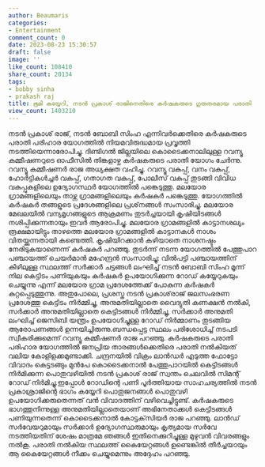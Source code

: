 ```yaml
---
author: Beaumaris
categories:
- Entertainment
comment_count: 0
date: 2023-08-23 15:30:57
draft: false
image: ''
like_count: 108410
share_count: 20134
tags:
- bobby sinha
- prakash raj
title: ഭൂമി കയ്യേറി, നടൻ പ്രകാശ് രാജിനെതിരെ കർഷകരുടെ ഗുരുതരമായ പരാതി
view_count: 1403210
---
```


നടൻ പ്രകാശ് രാജ്, നടൻ ബോബി സിംഹ എന്നിവർക്കെതിരെ കർഷകരുടെ പരാതി പരിഹാര യോഗത്തിൽ നിയമവിരുദ്ധമായ പ്രവൃത്തി നടത്തിയെന്നാരോപിച്ചു. ദിണ്ടിഗൽ ജില്ലയിലെ കൊടൈക്കനാലിലുള്ള റവന്യൂ കമ്മീഷണറുടെ ഓഫീസിൽ തിങ്കളാഴ്ച കർഷകരുടെ പരാതി യോഗം ചേർന്നു. റവന്യൂ കമ്മീഷണർ രാജ അധ്യക്ഷത വഹിച്ചു. റവന്യൂ വകുപ്പ്, വനം വകുപ്പ്, ഹോർട്ടികൾച്ചർ വകുപ്പ്, ഗതാഗത വകുപ്പ്, പോലീസ് വകുപ്പ് തുടങ്ങി വിവിധ വകുപ്പുകളിലെ ഉദ്യോഗസ്ഥർ യോഗത്തിൽ പങ്കെടുത്തു. മലയോര ഗ്രാമങ്ങളിലെയും താഴ്ന്ന ഗ്രാമങ്ങളിലെയും കർഷകർ പങ്കെടുത്തു. യോഗത്തിൽ കർഷകർ തങ്ങളുടെ പ്രദേശങ്ങളിലെ പ്രശ്‌നങ്ങൾ സംസാരിച്ചു. മലയോര മേഖലയിൽ വന്യമൃഗങ്ങളുടെ ആക്രമണം തുടർച്ചയായി കൃഷിയിടങ്ങൾ നശിപ്പിക്കുന്നതായും ഇവർ ആരോപിച്ചു. മലയോര ഗ്രാമങ്ങളിൽ കാട്ടാനശല്യം രൂക്ഷമായിട്ടും താഴത്തെ മലയോര ഗ്രാമങ്ങളിൽ കാട്ടാനകൾ നാശം വിതയ്ക്കുന്നതായി കണ്ടെത്തി. കൃഷിയിറക്കാൻ കഴിയാതെ നാശനഷ്ടം നേരിടുകയാണെന്ന് കർഷകർ പറഞ്ഞു. തുടർന്ന് നടന്ന യോഗത്തിൽ പേത്തുപാറ പഞ്ചായത്ത് ചെയർമാൻ മഹേന്ദ്രൻ സംസാരിച്ചു: വിൽപട്ടി പഞ്ചായത്തിന് കീഴിലുള്ള സ്ഥലത്ത് സർക്കാർ ചട്ടങ്ങൾ ലംഘിച്ച് നടൻ ബോബി സിംഹ മൂന്ന് നില കെട്ടിടം പണിയുകയും കർഷകർ ഉപയോഗിക്കുന്ന റോഡ് കയ്യേറുകയും ചെയ്യുന്നു എന്ന് മലയോര ഗ്രാമ പ്രദേശത്തേക്ക് പോകുന്ന കർഷകർ കുറ്റപ്പെടുത്തുന്നു. അതുപോലെ, പ്രശസ്ത നടൻ പ്രകാശ്‌രാജ് ജലസംഭരണ ​​പ്രദേശത്തു കെട്ടിടം നിർമ്മിച്ചു, അനുമതിയില്ലാതെ വൈദ്യുതി കണക്ഷൻ നൽകി, സർക്കാർ അനുമതിയില്ലാതെ കെട്ടിടങ്ങൾ നിർമ്മിച്ചു, സർക്കാർ അനുമതി ലംഘിച്ച് ജെസിബി യന്ത്രം ഉപയോഗിച്ചുള്ള റോഡ് നിർമ്മാണം തുടങ്ങിയ ആരോപണങ്ങൾ ഉന്നയിച്ചിരുന്നു.ബന്ധപ്പെട്ട സ്ഥലം പരിശോധിച്ച് നടപടി സ്വീകരിക്കുമെന്ന് റവന്യൂ കമ്മീഷണർ രാജ പറഞ്ഞു. കർഷകരുടെ പരാതി പരിഹാര യോഗത്തിൽ ജനപ്രിയ താരങ്ങൾക്കെതിരെ പരാതി നൽകിയത് വലിയ കോളിളക്കമുണ്ടാക്കി. ചന്ദ്രനയിൽ വിക്രം ലാൻഡർ എടുത്ത ഫോട്ടോ വിവാദം കെട്ടടങ്ങും മുൻപേ കൊടൈക്കനാൽ പേത്തുപാറയിൽ കെട്ടിടങ്ങൾ നിർമിക്കുന്ന പൊതുവഴിയിൽ നടൻ പ്രകാശ് രാജ് സ്വന്തം ചെലവിൽ സിമന്റ് റോഡ് നിർമിച്ചു.ഇപ്പോൾ റോഡിന്റെ പണി പൂർത്തിയായ സാഹചര്യത്തിൽ നടൻ പ്രകാശ്രാജിന്റെ ഭാഗം കയ്യേറി പൊതുജനങ്ങൾ പൊതുവഴി ഉപയോഗിക്കരുതെന്നത് വൻ വിവാദത്തിന് വഴിവെച്ചിട്ടുണ്ട്. കർഷകരുടെ ഭാഗത്തുനിന്നുള്ള അനുമതിയില്ലാതെയാണ് അഭിനേതാക്കൾ കെട്ടിടങ്ങൾ പണിയുന്നതെന്ന് കൊടൈക്കനാൽ കോട്ടക്‌സിയർ രാജ പറഞ്ഞു. ലാൻഡ് സർവേയറുമായും സർക്കാർ ഉദ്യോഗസ്ഥരുമായും കൃത്യമായ സർവേ നടത്തിയതിന് ശേഷം മാത്രമേ ഞങ്ങൾ ഇതിനെക്കുറിച്ചുള്ള മുഴുവൻ വിവരങ്ങളും നൽകൂ. പരാതി നൽകിയ സ്ഥലത്ത് കൈയേറ്റങ്ങൾ ഉണ്ടെങ്കിൽ തീർച്ചയായും ആ കൈയേറ്റങ്ങൾ നീക്കം ചെയ്യുമെന്നും അദ്ദേഹം പറഞ്ഞു.